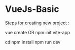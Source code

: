  # VueJs-Basic

Steps for creating new project : 

vue create <Project Name> OR
npm init vite-app <Project Name>

cd <Project Name>
npm install
npm run dev
